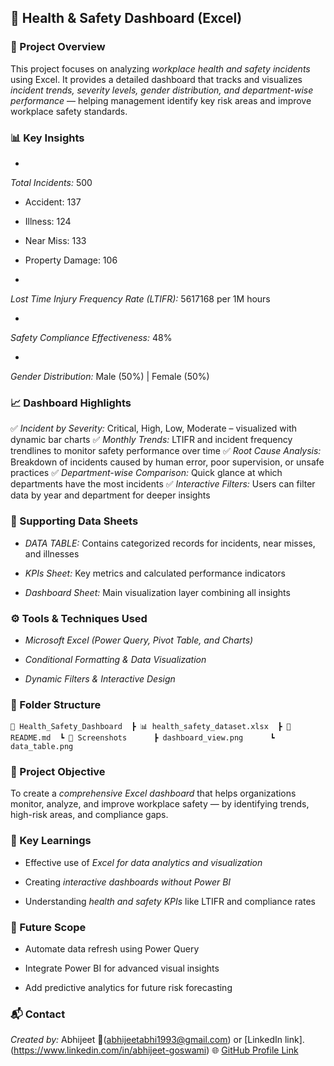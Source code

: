 
## 🧭 Health & Safety Dashboard (Excel)
 
### 📌 Project Overview
 
This project focuses on analyzing *workplace health and safety incidents* using Excel. It provides a detailed dashboard that tracks and visualizes *incident trends, severity levels, gender distribution, and department-wise performance* — helping management identify key risk areas and improve workplace safety standards.
  
### 📊 Key Insights
 
 
-  
*Total Incidents:* 500
 
 
  - Accident: 137
 
  - Illness: 124
 
  - Near Miss: 133
 
  - Property Damage: 106
 

 
 
-  
*Lost Time Injury Frequency Rate (LTIFR):* 5617168 per 1M hours
 
 
-  
*Safety Compliance Effectiveness:* 48%
 
 
-  
*Gender Distribution:* Male (50%) | Female (50%)
 
 

  
### 📈 Dashboard Highlights
 
✅ *Incident by Severity:* Critical, High, Low, Moderate – visualized with dynamic bar charts ✅ *Monthly Trends:* LTIFR and incident frequency trendlines to monitor safety performance over time ✅ *Root Cause Analysis:* Breakdown of incidents caused by human error, poor supervision, or unsafe practices ✅ *Department-wise Comparison:* Quick glance at which departments have the most incidents ✅ *Interactive Filters:* Users can filter data by year and department for deeper insights
  
### 🧩 Supporting Data Sheets
 
 
- *DATA TABLE:* Contains categorized records for incidents, near misses, and illnesses
 
- *KPIs Sheet:* Key metrics and calculated performance indicators
 
- *Dashboard Sheet:* Main visualization layer combining all insights
 

  
### ⚙ Tools & Techniques Used
 
 
- *Microsoft Excel (Power Query, Pivot Table, and Charts)*
 
- *Conditional Formatting & Data Visualization*
 
- *Dynamic Filters & Interactive Design*
 

  
### 📁 Folder Structure
 `📂 Health_Safety_Dashboard  ┣ 📊 health_safety_dataset.xlsx  ┣ 📘 README.md  ┗ 📂 Screenshots      ┣ dashboard_view.png      ┗ data_table.png `  
### 🎯 Project Objective
 
To create a *comprehensive Excel dashboard* that helps organizations monitor, analyze, and improve workplace safety — by identifying trends, high-risk areas, and compliance gaps.
  
### 🧠 Key Learnings
 
 
- Effective use of *Excel for data analytics and visualization*
 
- Creating *interactive dashboards without Power BI*
 
- Understanding *health and safety KPIs* like LTIFR and compliance rates
 

  
### 🚀 Future Scope
 
 
- Automate data refresh using Power Query
 
- Integrate Power BI for advanced visual insights
 
- Add predictive analytics for future risk forecasting
 

  
### 📬 Contact
 
*Created by:* Abhijeet 📧(abhijeetabhi1993@gmail.com) or [LinkedIn link].(https://www.linkedin.com/in/abhijeet-goswami) 🌐 [GitHub Profile Link](https://github.com/abhijeetabhi1993-ctrl)
